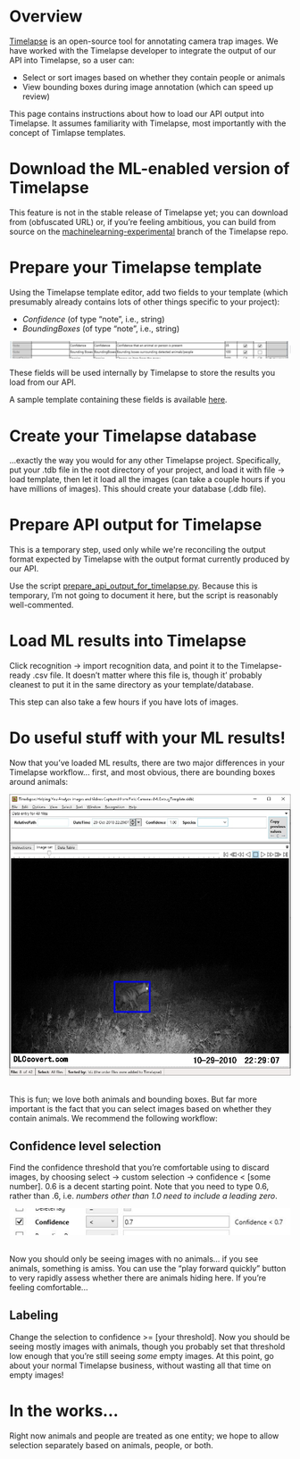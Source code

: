 # Overview

[Timelapse](http://saul.cpsc.ucalgary.ca/timelapse/) is an open-source tool for annotating camera trap images.  We have worked with the Timelapse developer to integrate the output of our API into Timelapse, so a user can:

- Select or sort images based on whether they contain people or animals
- View bounding boxes during image annotation (which can speed up review)

This page contains instructions about how to load our API output into Timelapse.  It assumes familiarity with Timelapse, most importantly with the concept of Timlapse templates.


# Download the ML-enabled version of Timelapse

This feature is not in the stable release of Timelapse yet; you can download from (obfuscated URL) or, if you&rsquo;re feeling ambitious, you can build from source on the [machinelearning-experimental](https://github.com/saulgreenberg/Timelapse/tree/machinelearning-experimental) branch of the Timelapse repo.


# Prepare your Timelapse template 

Using the Timelapse template editor, add two fields to your template (which presumably already contains lots of other things specific to your project):

- <i>Confidence</i> (of type &ldquo;note&rdquo;, i.e., string)
- <i>BoundingBoxes</i> (of type &ldquo;note&rdquo;, i.e., string)

<img src="images/tl_template.jpg">

These fields will be used internally by Timelapse to store the results you load from our API.

A sample template containing these fields is available [here](MLDebugTemplate.tdb).


# Create your Timelapse database

...exactly the way you would for any other Timelapse project.  Specifically, put your .tdb file in the root directory of your project, and load it with file &rarr; load template, then let it load all the images (can take a couple hours if you have millions of images).  This should create your database (.ddb file).


# Prepare API output for Timelapse

This is a temporary step, used only while we're reconciling the output format expected by Timelapse with the output format currently produced by our API.

Use the script [prepare_api_output_for_timelapse.py](prepare_api_output_for_timelapse.py).  Because this is temporary, I&rsquo;m not going to document it here, but the script is reasonably well-commented.


# Load ML results into Timelapse

Click recognition &rarr; import recognition data, and point it to the Timelapse-ready .csv file.  It doesn&rsquo;t matter where this file is, though it&rsquo; probably cleanest to put it in the same directory as your template/database.

This step can also take a few hours if you have lots of images.


# Do useful stuff with your ML results!

Now that you&rsquo;ve loaded ML results, there are two major differences in your Timelapse workflow... first, and most obvious, there are bounding boxes around animals:

<img src="images/tl_boxes.jpg">

<br/>This is fun; we love both animals and bounding boxes.  But far more important is the fact that you can select images based on whether they contain animals.  We recommend the following workflow:

## Confidence level selection

Find the confidence threshold that you&rsquo;re comfortable using to discard images, by choosing select &rarr; custom selection &rarr; confidence < [some number].  0.6 is a decent starting point.  Note that you need to type 0.6, rather than .6, i.e. <i>numbers other than 1.0 need to include a leading zero</i>.

<img src="images/tl_confidence.jpg">

<br/>Now you should only be seeing images with no animals... if you see animals, something is amiss.  You can use the &ldquo;play forward quickly&rdquo; button to very rapidly assess whether there are animals hiding here.  If you&rsquo;re feeling comfortable...

## Labeling

Change the selection to confidence >= [your threshold].  Now you should be seeing mostly images with animals, though you probably set that threshold low enough that you&rsquo;re still seeing <i>some</i> empty images.  At this point, go about your normal Timelapse business, without wasting all that time on empty images!


# In the works...

Right now animals and people are treated as one entity; we hope to allow selection separately based on animals, people, or both.





